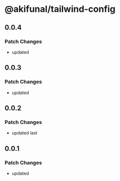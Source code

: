 # @akifunal/tailwind-config

## 0.0.4

### Patch Changes

-   updated

## 0.0.3

### Patch Changes

-   updated

## 0.0.2

### Patch Changes

-   updated last

## 0.0.1

### Patch Changes

-   updated
